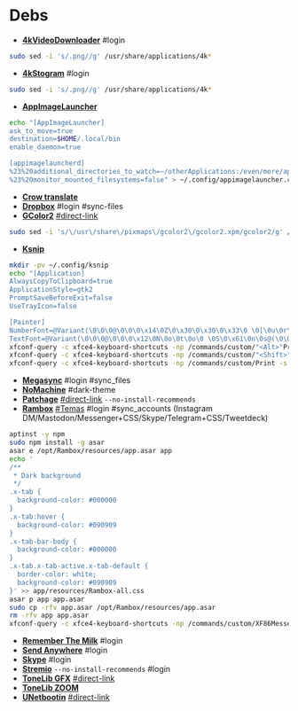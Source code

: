 # Debs
 - <a href="https://www.4kdownload.com/pt-br/products/product-videodownloader" target="_blank"><strong>4kVideoDownloader</strong></a> #login
```bash
sudo sed -i 's/.png//g' /usr/share/applications/4k*
```
 - <a href="https://www.4kdownload.com/pt-br/products/product-stogram" target="_blank"><strong>4kStogram</strong></a> #login
```bash
sudo sed -i 's/.png//g' /usr/share/applications/4k*
```
 - <a href="https://github.com/TheAssassin/AppImageLauncher/releases" target="_blank"><strong>AppImageLauncher</strong></a>
```bash
echo "[AppImageLauncher]
ask_to_move=true
destination=$HOME/.local/bin
enable_daemon=true

[appimagelauncherd]
%23%20additional_directories_to_watch=~/otherApplications:/even/more/applications
%23%20monitor_mounted_filesystems=false" > ~/.config/appimagelauncher.cfg
```
 - <a href="https://github.com/crow-translate/crow-translate/releases" target="_blank"><strong>Crow translate</strong></a>
 - <a href="https://www.dropbox.com/install" target="_blank"><strong>Dropbox</strong></a> #login #sync-files
 - <a href="https://packages.ubuntu.com/xenial/amd64/gcolor2/download" target="_blank"><strong>GColor2</strong></a> <a href="http://mirrors.kernel.org/ubuntu/pool/universe/g/gcolor2/gcolor2_0.4-2.1ubuntu1_amd64.deb" target="_blank">#direct-link</a>
 ```bash
 sudo sed -i 's/\/usr\/share\/pixmaps\/gcolor2\/gcolor2.xpm/gcolor2/g' /usr/share/applications/gcolor2.desktop
 ```
 - <a href="https://github.com/ksnip/ksnip/releases" target="_blank"><strong>Ksnip</strong></a>
```bash
mkdir -pv ~/.config/ksnip
echo "[Application]
AlwaysCopyToClipboard=true
ApplicationStyle=gtk2
PromptSaveBeforeExit=false
UseTrayIcon=false

[Painter]
NumberFont=@Variant(\0\0\0@\0\0\0\x14\0Z\0\x30\0\x30\0\x33\0 \0[\0u\0r\0w\0]@>\0\0\0\0\0\0\xff\xff\xff\xff\x5\x1\0K\x10)
TextFont=@Variant(\0\0\0@\0\0\0\x12\0N\0o\0t\0o\0 \0S\0\x61\0n\0s@(\0\0\0\0\0\0\xff\xff\xff\xff\x5\x1\0\x32\x10)" > ~/.config/ksnip/ksnip.conf
xfconf-query -c xfce4-keyboard-shortcuts -np /commands/custom/"<Alt>"Print -s "ksnip -a" -n -t string
xfconf-query -c xfce4-keyboard-shortcuts -np /commands/custom/"<Shift>"Print -s "ksnip -r" -n -t string
xfconf-query -c xfce4-keyboard-shortcuts -np /commands/custom/Print -s "ksnip -f" -n -t string
```
 - <a href="https://mega.nz/sync" target="_blank"><strong>Megasync</strong></a> #login #sync_files
 - <a href="https://www.nomachine.com/download/linux&amp;id=1" target="_blank"><strong>NoMachine</strong></a> #dark-theme
 - <a href="https://packages.ubuntu.com/eoan/amd64/patchage/download" target="_blank"><strong>Patchage</strong></a> <a href="http://mirrors.kernel.org/ubuntu/pool/universe/p/patchage/patchage_1.0.0~dfsg0-0.2_amd64.deb" target="_blank">#direct-link</a> `--no-install-recommends`
 - <a href="https://github.com/ramboxapp/community-edition/releases" target="_blank"><strong>Rambox</strong></a> <a href="http://my.opendesktop.org/s/9Nq2Z9LffAwQCXm" target="_blank">#Temas</a> #login #sync_accounts (Instagram DM/Mastodon/Messenger+CSS/Skype/Telegram+CSS/Tweetdeck)
```bash
aptinst -y npm
sudo npm install -g asar
asar e /opt/Rambox/resources/app.asar app
echo '
/**
 * Dark background
 */
.x-tab {
  background-color: #000000
}
.x-tab:hover {
  background-color: #090909
}
.x-tab-bar-body {
  background-color: #000000
}
.x-tab.x-tab-active.x-tab-default {
  border-color: white;
  background-color: #090909
}' >> app/resources/Rambox-all.css
asar p app app.asar
sudo cp -rfv app.asar /opt/Rambox/resources/app.asar
rm -rfv app app.asar
xfconf-query -c xfce4-keyboard-shortcuts -np /commands/custom/XF86Messenger -s "rambox" -n -t string

```
 - <a href="https://www.rememberthemilk.com/services/linux/" target="_blank"><strong>Remember The Milk</strong></a> #login
 - <a href="https://send-anywhere.com/file-transfer" target="_blank"><strong>Send Anywhere</strong></a> #login
 - <a href="https://www.skype.com/pt-br/get-skype/" target="_blank"><strong>Skype</strong></a> #login
 - <a href="https://www.stremio.com/downloads" target="_blank"><strong>Stremio</strong></a> `--no-install-recommends` #login
 - <a href="http://www.vst4free.com/free_vst.php?plugin=ToneLib-GFX&amp;id=3003" target="_blank"><strong>ToneLib GFX</strong></a> <a href="http://www.vst4free.com/get_plug.php?linux=ToneLib-GFX-amd64.deb" target="_blank">#direct-link</a>
 - <a href="https://www.tonelib.net/download/" target="_blank"><strong>ToneLib ZOOM</strong></a>
 - <a href="https://github.com/winunix/unetbootin-focal" target="_blank"><strong>UNetbootin</strong></a> <a href="https://github.com/winunix/debian/raw/master/pool/main/u/unetbootin-focal/unetbootin-focal_677-1~focal1_amd64.deb" target="_blank">#direct-link</a>
